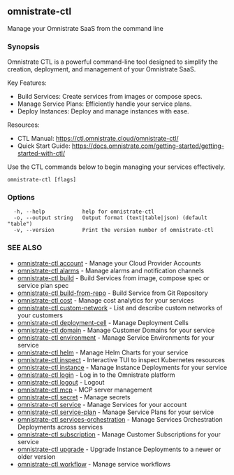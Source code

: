 ## omnistrate-ctl

Manage your Omnistrate SaaS from the command line

### Synopsis


Omnistrate CTL is a powerful command-line tool designed to simplify the creation, deployment, and
management of your Omnistrate SaaS.

Key Features:
- Build Services: Create services from images or compose specs.
- Manage Service Plans: Efficiently handle your service plans.
- Deploy Instances: Deploy and manage instances with ease.

Resources:
- CTL Manual: https://ctl.omnistrate.cloud/omnistrate-ctl/
- Quick Start Guide: https://docs.omnistrate.com/getting-started/getting-started-with-ctl/

Use the CTL commands below to begin managing your services effectively.



```
omnistrate-ctl [flags]
```

### Options

```
  -h, --help            help for omnistrate-ctl
  -o, --output string   Output format (text|table|json) (default "table")
  -v, --version         Print the version number of omnistrate-ctl
```

### SEE ALSO

* [omnistrate-ctl account](omnistrate-ctl_account.md)	 - Manage your Cloud Provider Accounts
* [omnistrate-ctl alarms](omnistrate-ctl_alarms.md)	 - Manage alarms and notification channels
* [omnistrate-ctl build](omnistrate-ctl_build.md)	 - Build Services from image, compose spec or service plan spec
* [omnistrate-ctl build-from-repo](omnistrate-ctl_build-from-repo.md)	 - Build Service from Git Repository
* [omnistrate-ctl cost](omnistrate-ctl_cost.md)	 - Manage cost analytics for your services
* [omnistrate-ctl custom-network](omnistrate-ctl_custom-network.md)	 - List and describe custom networks of your customers
* [omnistrate-ctl deployment-cell](omnistrate-ctl_deployment-cell.md)	 - Manage Deployment Cells
* [omnistrate-ctl domain](omnistrate-ctl_domain.md)	 - Manage Customer Domains for your service
* [omnistrate-ctl environment](omnistrate-ctl_environment.md)	 - Manage Service Environments for your service
* [omnistrate-ctl helm](omnistrate-ctl_helm.md)	 - Manage Helm Charts for your service
* [omnistrate-ctl inspect](omnistrate-ctl_inspect.md)	 - Interactive TUI to inspect Kubernetes resources
* [omnistrate-ctl instance](omnistrate-ctl_instance.md)	 - Manage Instance Deployments for your service
* [omnistrate-ctl login](omnistrate-ctl_login.md)	 - Log in to the Omnistrate platform
* [omnistrate-ctl logout](omnistrate-ctl_logout.md)	 - Logout
* [omnistrate-ctl mcp](omnistrate-ctl_mcp.md)	 - MCP server management
* [omnistrate-ctl secret](omnistrate-ctl_secret.md)	 - Manage secrets
* [omnistrate-ctl service](omnistrate-ctl_service.md)	 - Manage Services for your account
* [omnistrate-ctl service-plan](omnistrate-ctl_service-plan.md)	 - Manage Service Plans for your service
* [omnistrate-ctl services-orchestration](omnistrate-ctl_services-orchestration.md)	 - Manage Services Orchestration Deployments across services
* [omnistrate-ctl subscription](omnistrate-ctl_subscription.md)	 - Manage Customer Subscriptions for your service
* [omnistrate-ctl upgrade](omnistrate-ctl_upgrade.md)	 - Upgrade Instance Deployments to a newer or older version
* [omnistrate-ctl workflow](omnistrate-ctl_workflow.md)	 - Manage service workflows

